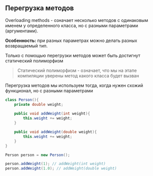 ## Перегрузка методов

Overloading methods - означает несколько методов с одинаковым именем у определенного класса, 
но с разными параметрами (аргументами).

**Особенность:** при разных параметрах можно делать разных возвращаемый тип.

Только с помощью перегрузки методов может быть достигнут статический полиморфизм


> Статический полиморфизм - означает, что мы на этапе компиляции уверены метод какого класса будет вызван

Перегрузка методов мы используем тогда, когда нужен схожий функционал, но с разными параметрами

```java
class Person(){
    private double weight;
    
    public void addWeight(int weight){
        this.weight += weight;
    }

    public void addWeight(double weight){
        this.weight += weight;
    }
}

Person person = new Person();

person.addWeight(1); // addWeight(int weight)
person.addWeight(1.0); // addWeight(double weight)
```
